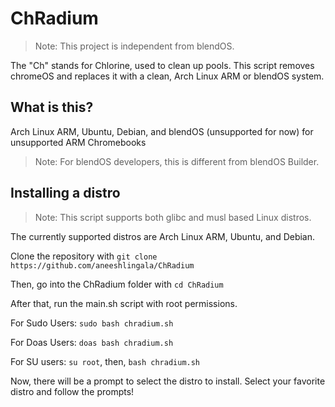 # ChRadium
> Note: This project is independent from blendOS.

The "Ch" stands for Chlorine, used to clean up pools. This script removes chromeOS and replaces it with a clean, Arch Linux ARM or blendOS system.

## What is this?

Arch Linux ARM, Ubuntu, Debian, and blendOS (unsupported for now) for unsupported ARM Chromebooks

> Note: For blendOS developers, this is different from blendOS Builder.

## Installing a distro

> Note: This script supports both glibc and musl based Linux distros.

The currently supported distros are Arch Linux ARM, Ubuntu, and Debian.

Clone the repository with ``` git clone https://github.com/aneeshlingala/ChRadium ```

Then, go into the ChRadium folder with ``` cd ChRadium ```

After that, run the main.sh script with root permissions.

For Sudo Users: ``` sudo bash chradium.sh ```

For Doas Users: ``` doas bash chradium.sh ```

For SU users: ``` su root ```, then, ``` bash chradium.sh ```

Now, there will be a prompt to select the distro to install.
Select your favorite distro and follow the prompts!

